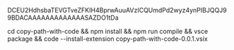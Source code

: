 DCEU2HdhsbaTEVGTveZFKIH4BprwAuuAVzICQUmdPd2wyz4ynPIBJQQJ99BDACAAAAAAAAAAAAASAZDO1tDa

cd copy-path-with-code && npm install && npm run compile && vsce package && code --install-extension copy-path-with-code-0.0.1.vsix